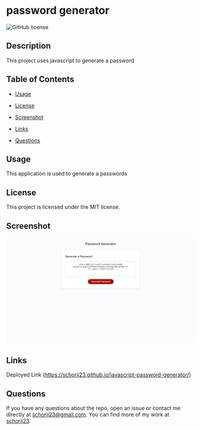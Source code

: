# password generator
![GitHub license](https://img.shields.io/badge/license-MIT-blue.svg)

## Description

This project uses javascript to generate a password

## Table of Contents 

* [Usage](#usage)

* [License](#license)

* [Screenshot](#screenshot)

* [Links](#links)

* [Questions](#questions)

## Usage
This application is used to generate a passwords


## License

This project is licensed under the MIT license.
  
## Screenshot
![Password Generator](image/password-generator.png)

## Links
Deployed Link (https://schorij23.github.io/javascript-password-generator/)

## Questions

If you have any questions about the repo, open an issue or contact me directly at schorij23@gmail.com. You can find more of my work at [schorij23](https://github.com/schorij23/).

